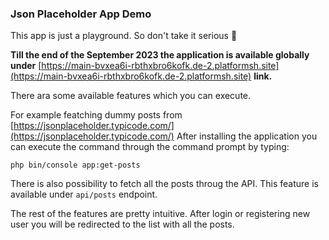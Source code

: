 ### Json Placeholder App Demo

This app is just a playground. So don't take it serious :poop:

**Till the end of the September 2023 the application is available globally under**
[https://main-bvxea6i-rbthxbro6kofk.de-2.platformsh.site](https://main-bvxea6i-rbthxbro6kofk.de-2.platformsh.site)
**link.**

There ara some available features which you can execute.

For example featching dummy posts from [https://jsonplaceholder.typicode.com/](https://jsonplaceholder.typicode.com/)
After installing the application you can execute the command through the command prompt by typing:

```
php bin/console app:get-posts
```

There is also possibility to fetch all the posts throug the API.
This feature is available under `api/posts` endpoint.

The rest of the features are pretty intuitive. After login or registering new user you will be redirected to the list with all the posts.
